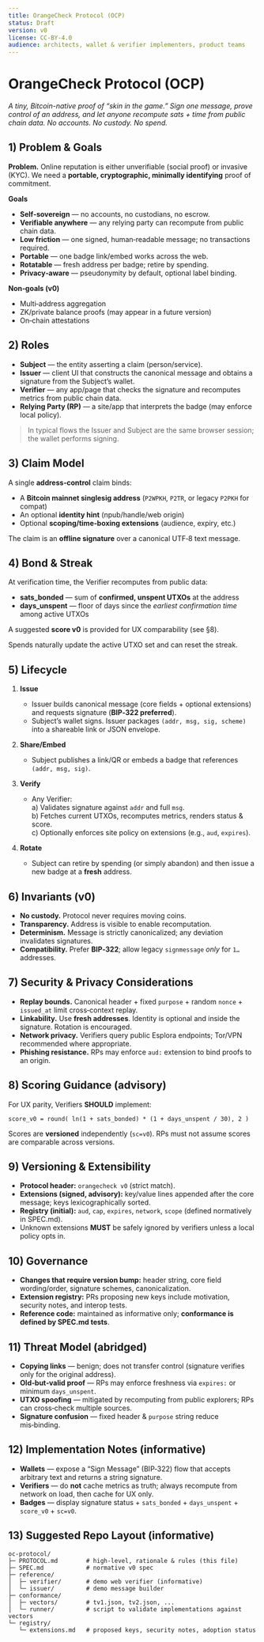 ```yaml
---
title: OrangeCheck Protocol (OCP)
status: Draft
version: v0
license: CC-BY-4.0
audience: architects, wallet & verifier implementers, product teams
---
```


# OrangeCheck Protocol (OCP)

*A tiny, Bitcoin-native proof of “skin in the game.” Sign one message, prove control of an address, and let anyone recompute sats + time from public chain data. No accounts. No custody. No spend.*

## 1) Problem & Goals

**Problem.** Online reputation is either unverifiable (social proof) or invasive (KYC). We need a **portable, cryptographic, minimally identifying** proof of commitment.

**Goals**
- **Self-sovereign** — no accounts, no custodians, no escrow.
- **Verifiable anywhere** — any relying party can recompute from public chain data.
- **Low friction** — one signed, human‑readable message; no transactions required.
- **Portable** — one badge link/embed works across the web.
- **Rotatable** — fresh address per badge; retire by spending.
- **Privacy‑aware** — pseudonymity by default, optional label binding.

**Non‑goals (v0)**
- Multi‑address aggregation
- ZK/private balance proofs (may appear in a future version)
- On‑chain attestations

## 2) Roles

- **Subject** — the entity asserting a claim (person/service).
- **Issuer** — client UI that constructs the canonical message and obtains a signature from the Subject’s wallet.
- **Verifier** — any app/page that checks the signature and recomputes metrics from public chain data.
- **Relying Party (RP)** — a site/app that interprets the badge (may enforce local policy).

> In typical flows the Issuer and Subject are the same browser session; the wallet performs signing.

## 3) Claim Model

A single **address‑control** claim binds:

- A **Bitcoin mainnet singlesig address** (`P2WPKH`, `P2TR`, or legacy `P2PKH` for compat)
- An optional **identity hint** (npub/handle/web origin)
- Optional **scoping/time‑boxing extensions** (audience, expiry, etc.)

The claim is an **offline signature** over a canonical UTF‑8 text message.

## 4) Bond & Streak

At verification time, the Verifier recomputes from public data:

- **sats_bonded** — sum of **confirmed, unspent UTXOs** at the address
- **days_unspent** — floor of days since the *earliest confirmation time* among active UTXOs

A suggested **score v0** is provided for UX comparability (see §8).

Spends naturally update the active UTXO set and can reset the streak.

## 5) Lifecycle

1. **Issue**  
   - Issuer builds canonical message (core fields + optional extensions) and requests signature (**BIP‑322 preferred**).
   - Subject’s wallet signs. Issuer packages `(addr, msg, sig, scheme)` into a shareable link or JSON envelope.

2. **Share/Embed**  
   - Subject publishes a link/QR or embeds a badge that references `(addr, msg, sig)`.

3. **Verify**  
   - Any Verifier:  
     a) Validates signature against `addr` and full `msg`.  
     b) Fetches current UTXOs, recomputes metrics, renders status & score.  
     c) Optionally enforces site policy on extensions (e.g., `aud`, `expires`).

4. **Rotate**  
   - Subject can retire by spending (or simply abandon) and then issue a new badge at a **fresh** address.

## 6) Invariants (v0)

- **No custody.** Protocol never requires moving coins.
- **Transparency.** Address is visible to enable recomputation.
- **Determinism.** Message is strictly canonicalized; any deviation invalidates signatures.
- **Compatibility.** Prefer **BIP‑322**; allow legacy `signmessage` *only* for `1…` addresses.

## 7) Security & Privacy Considerations

- **Replay bounds.** Canonical header + fixed `purpose` + random `nonce` + `issued_at` limit cross‑context replay.
- **Linkability.** Use **fresh addresses**. Identity is optional and inside the signature. Rotation is encouraged.
- **Network privacy.** Verifiers query public Esplora endpoints; Tor/VPN recommended where appropriate.
- **Phishing resistance.** RPs may enforce `aud:` extension to bind proofs to an origin.

## 8) Scoring Guidance (advisory)

For UX parity, Verifiers **SHOULD** implement:

```
score_v0 = round( ln(1 + sats_bonded) * (1 + days_unspent / 30), 2 )
```

Scores are **versioned** independently (`sc=v0`). RPs must not assume scores are comparable across versions.

## 9) Versioning & Extensibility

- **Protocol header:** `orangecheck v0` (strict match).
- **Extensions (signed, advisory):** key/value lines appended after the core message; keys lexicographically sorted.
- **Registry (initial):** `aud`, `cap`, `expires`, `network`, `scope` (defined normatively in SPEC.md).
- Unknown extensions **MUST** be safely ignored by verifiers unless a local policy opts in.

## 10) Governance

- **Changes that require version bump:** header string, core field wording/order, signature schemes, canonicalization.
- **Extension registry:** PRs proposing new keys include motivation, security notes, and interop tests.
- **Reference code:** maintained as informative only; **conformance is defined by SPEC.md tests**.

## 11) Threat Model (abridged)

- **Copying links** — benign; does not transfer control (signature verifies only for the original address).
- **Old‑but‑valid proof** — RPs may enforce freshness via `expires:` or minimum `days_unspent`.
- **UTXO spoofing** — mitigated by recomputing from public explorers; RPs can cross‑check multiple sources.
- **Signature confusion** — fixed header & `purpose` string reduce mis‑binding.

## 12) Implementation Notes (informative)

- **Wallets** — expose a “Sign Message” (BIP‑322) flow that accepts arbitrary text and returns a string signature.
- **Verifiers** — do **not** cache metrics as truth; always recompute from network on load, then cache for UX only.
- **Badges** — display signature status + `sats_bonded` + `days_unspent` + `score_v0` + `sc=v0`.

## 13) Suggested Repo Layout (informative)

```
oc-protocol/
├─ PROTOCOL.md        # high-level, rationale & rules (this file)
├─ SPEC.md            # normative v0 spec
├─ reference/
│  ├─ verifier/       # demo web verifier (informative)
│  └─ issuer/         # demo message builder
├─ conformance/
│  ├─ vectors/        # tv1.json, tv2.json, ...
│  └─ runner/         # script to validate implementations against vectors
└─ registry/
   └─ extensions.md   # proposed keys, security notes, adoption status
```

